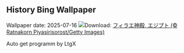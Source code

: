 ## History Bing Wallpaper
Wallpaper date: 2025-07-16
![](https://www.bing.com/th?id=OHR.TemplePhilae_JA-JP1883182948_UHD.jpg&w=1000)Download: [フィラエ神殿, エジプト (© Ratnakorn Piyasirisorost/Getty Images)](https://www.bing.com/th?id=OHR.TemplePhilae_JA-JP1883182948_UHD.jpg)

Auto get programm by LtgX
